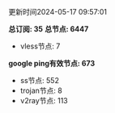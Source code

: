 更新时间2024-05-17 09:57:01

**总订阅: 35**
**总节点: 6447**
- vless节点: 7

**google ping有效节点: 673**
- ss节点: 552
- trojan节点: 8
- v2ray节点: 113
